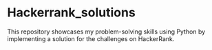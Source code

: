 # Hackerrank_solutions
This repository showcases my problem-solving skills using Python by implementing a solution for the challenges on HackerRank. 
